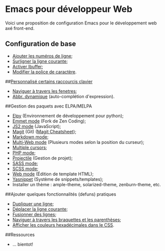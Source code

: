 Emacs pour développeur Web
==========================

Voici une proposition de configuration Emacs pour le développement web axé front-end.

## Configuration de base

* [Ajouter les numéros de ligne](http://www.emacswiki.org/emacs/LineNumbers#toc6);
* [Surligner la ligne courante](https://www.gnu.org/software/emacs/manual/html_node/emacs/Cursor-Display.html);
* [Activer Ibuffer](http://www.ergoemacs.org/emacs/emacs_buffer_management.html);
* [Modifier la police de caractère](http://www.emacswiki.org/emacs/SetFonts).

##[Personnalisé certains raccourcis clavier](http://www.gnu.org/software/emacs/manual/html_node/elisp/Key-Binding-Commands.html)

* [Naviguer à travers les fenetres](http://www.emacswiki.org/emacs/WindMove);
* [Abbr. dynamique](http://www.emacswiki.org/emacs/DynamicAbbreviations) (auto-complétion d'expression).

##Gestion des paquets avec ELPA/MELPA

* [Elpy](https://github.com/jorgenschaefer/elpy) (Environnement de développement pour python);
* [Emmet mode](https://github.com/smihica/emmet-mode) (Fork de Zen Coding);
* [JS2 mode](https://github.com/mooz/js2-mode) (JavaScript);
* [Magit](https://github.com/magit/magit) (Git) ([Magit Cheatsheet](daemianmack.com/magit-cheatsheet.html));
* [Markdown mode](https://github.com/defunkt/markdown-mode/blob/master/markdown-mode.el);
* [Multi-Web mode](https://github.com/fgallina/multi-web-mode) (Plusieurs modes selon la position du curseur);
* [Multiple cursors](https://github.com/magnars/multiple-cursors.el);
* [PHP mode](https://github.com/ejmr/php-mode);
* [Projectile](https://github.com/bbatsov/projectile) (Gestion de projet);
* [SASS mode](https://github.com/nex3/sass-mode);
* [SCSS mode](https://github.com/antonj/scss-mode);
* [Web mode](https://github.com/fxbois/web-mode) (Édition de template HTML);
* [Yasnippet](https://github.com/capitaomorte/yasnippet) (Système de snippets/templates);
* Installer un thème : ample-theme, solarized-theme, zenburn-theme, etc.

##Ajouter quelques fonctionnalités (defuns) pratiques

* [Dupliquer une ligne](http://emacs-fu.blogspot.ca/2010/01/duplicating-lines-and-commenting-them.html);
* [Déplacer la ligne courante](http://emacsredux.com/blog/2013/04/02/move-current-line-up-or-down/);
* [Fusionner des lignes](http://emacsredux.com/blog/2013/05/30/joining-lines/);
* [Naviguer à travers les braquettes et les parenthèses](http://ergoemacs.org/emacs/emacs_navigating_keys_for_brackets.html);
* [Afficher les couleurs hexadécimales dans le CSS](http://ergoemacs.org/emacs/emacs_CSS_colors.html).

##Ressources
* ... bientot!
